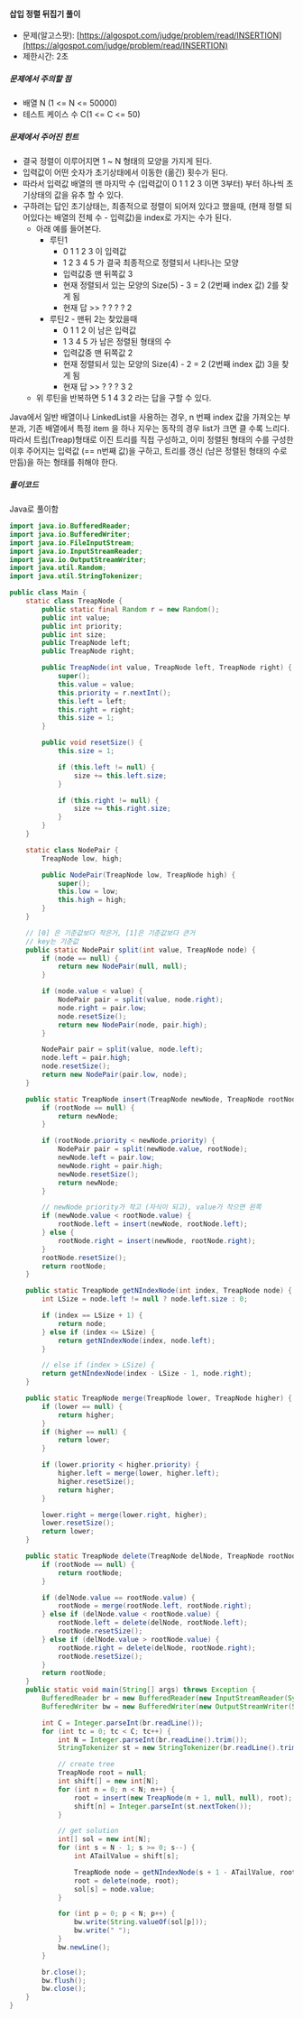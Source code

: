 #### 삽입 정렬 뒤집기 풀이

* 문제\(알고스팟\): [https://algospot.com/judge/problem/read/INSERTION](https://algospot.com/judge/problem/read/INSERTION)
* 제한시간: 2초

##### 문제에서 주의할 점

* 배열 N \(1 &lt;= N &lt;= 50000\)
* 테스트 케이스 수 C\(1 &lt;= C &lt;= 50\)

##### 문제에서 주어진 힌트

* 결국 정렬이 이루어지면 1 ~ N 형태의 모양을 가지게 된다.
* 입력값이 어떤 숫자가 초기상태에서 이동한 \(옮긴\) 횟수가 된다.
* 따라서 입력값 배열의 맨 마지막 수 \(입력값이 0 1 1 2 3 이면 3부터\) 부터 하나씩 초기상태의 값을 유추 할 수 있다.
* 구하려는 답인 초기상태는, 최종적으로 정렬이 되어져 있다고 했을때, \(현재 정렬 되어있다는 배열의 전체 수 - 입력값\)을 index로 가지는 수가 된다.
  * 아래 예를 들어본다.
    * 루틴1 
      * 0 1 1 2 3  이 입력값
      * 1 2 3 4 5  가 결국 최종적으로 정렬되서 나타나는 모양
      * 입력값중 맨 뒤쪽값 3
      * 현재 정렬되서 있는 모양의 Size\(5\) - 3 = 2 \(2번째 index 값\) 2를 찾게 됨
      * 현재 답 &gt;&gt; ? ? ? ? 2 
    * 루틴2 - 맨뒤 2는 찾았을때
      * 0 1 1 2 이 남은 입력값
      * 1 3 4 5 가 남은 정렬된 형태의 수
      * 입력값중 맨 뒤쪽값 2
      * 현재 정렬되서 있는 모양의 Size\(4\) - 2 = 2 \(2번째 index 값\) 3을 찾게 됨
      * 현재 답 &gt;&gt; ? ? ? 3 2
  * 위 루틴을 반복하면 5 1 4 3 2 라는 답을 구할 수 있다.

Java에서 일반 배열이나 LinkedList을 사용하는 경우, n 번째 index 값을 가져오는 부분과, 기존 배열에서 특정 item 을 하나 지우는 동작의 경우 list가 크면 클 수록 느리다. 따라서 트립\(Treap\)형태로 이진 트리를 직접 구성하고, 이미 정렬된 형태의 수를 구성한 이후 주어지는 입력값 \(== n번째 값\)을 구하고, 트리를 갱신 \(남은 정렬된 형태의 수로 만듬\)을 하는 형태를 취해야 한다.



##### 풀이코드

Java로 풀이함

```java
import java.io.BufferedReader;
import java.io.BufferedWriter;
import java.io.FileInputStream;
import java.io.InputStreamReader;
import java.io.OutputStreamWriter;
import java.util.Random;
import java.util.StringTokenizer;

public class Main {
    static class TreapNode {
        public static final Random r = new Random();
        public int value;
        public int priority;
        public int size;
        public TreapNode left;
        public TreapNode right;

        public TreapNode(int value, TreapNode left, TreapNode right) {
            super();
            this.value = value;
            this.priority = r.nextInt();
            this.left = left;
            this.right = right;
            this.size = 1;
        }

        public void resetSize() {
            this.size = 1;

            if (this.left != null) {
                size += this.left.size;
            }

            if (this.right != null) {
                size += this.right.size;
            }
        }
    }

    static class NodePair {
        TreapNode low, high;

        public NodePair(TreapNode low, TreapNode high) {
            super();
            this.low = low;
            this.high = high;
        }
    }

    // [0] 은 기준값보다 작은거, [1]은 기준값보다 큰거
    // key는 기준값
    public static NodePair split(int value, TreapNode node) {
        if (node == null) {
            return new NodePair(null, null);
        }

        if (node.value < value) {
            NodePair pair = split(value, node.right);
            node.right = pair.low;
            node.resetSize();
            return new NodePair(node, pair.high);
        }

        NodePair pair = split(value, node.left);
        node.left = pair.high;
        node.resetSize();
        return new NodePair(pair.low, node);
    }

    public static TreapNode insert(TreapNode newNode, TreapNode rootNode) {
        if (rootNode == null) {
            return newNode;
        }

        if (rootNode.priority < newNode.priority) {
            NodePair pair = split(newNode.value, rootNode);
            newNode.left = pair.low;
            newNode.right = pair.high;
            newNode.resetSize();
            return newNode;
        }

        // newNode priority가 작고 (자식이 되고), value가 작으면 왼쪽
        if (newNode.value < rootNode.value) {
            rootNode.left = insert(newNode, rootNode.left);
        } else {
            rootNode.right = insert(newNode, rootNode.right);
        }
        rootNode.resetSize();
        return rootNode;
    }

    public static TreapNode getNIndexNode(int index, TreapNode node) {
        int LSize = node.left != null ? node.left.size : 0;

        if (index == LSize + 1) {
            return node;
        } else if (index <= LSize) {
            return getNIndexNode(index, node.left);
        }

        // else if (index > LSize) {
        return getNIndexNode(index - LSize - 1, node.right);
    }

    public static TreapNode merge(TreapNode lower, TreapNode higher) {
        if (lower == null) {
            return higher;
        }
        if (higher == null) {
            return lower;
        }

        if (lower.priority < higher.priority) {
            higher.left = merge(lower, higher.left);
            higher.resetSize();
            return higher;
        }

        lower.right = merge(lower.right, higher);
        lower.resetSize();
        return lower;
    }

    public static TreapNode delete(TreapNode delNode, TreapNode rootNode) {
        if (rootNode == null) {
            return rootNode;
        }

        if (delNode.value == rootNode.value) {
            rootNode = merge(rootNode.left, rootNode.right);
        } else if (delNode.value < rootNode.value) {
            rootNode.left = delete(delNode, rootNode.left);
            rootNode.resetSize();
        } else if (delNode.value > rootNode.value) {
            rootNode.right = delete(delNode, rootNode.right);
            rootNode.resetSize();
        }
        return rootNode;
    }
    public static void main(String[] args) throws Exception {
        BufferedReader br = new BufferedReader(new InputStreamReader(System.in));
        BufferedWriter bw = new BufferedWriter(new OutputStreamWriter(System.out));

        int C = Integer.parseInt(br.readLine());
        for (int tc = 0; tc < C; tc++) {
            int N = Integer.parseInt(br.readLine().trim());
            StringTokenizer st = new StringTokenizer(br.readLine().trim());

            // create tree
            TreapNode root = null;
            int shift[] = new int[N];
            for (int n = 0; n < N; n++) {
                root = insert(new TreapNode(n + 1, null, null), root);
                shift[n] = Integer.parseInt(st.nextToken());
            }

            // get solution
            int[] sol = new int[N];
            for (int s = N - 1; s >= 0; s--) {
                int ATailValue = shift[s];

                TreapNode node = getNIndexNode(s + 1 - ATailValue, root);
                root = delete(node, root);
                sol[s] = node.value;
            }

            for (int p = 0; p < N; p++) {
                bw.write(String.valueOf(sol[p]));
                bw.write(" ");
            }
            bw.newLine();
        }

        br.close();
        bw.flush();
        bw.close();
    }
}

```



